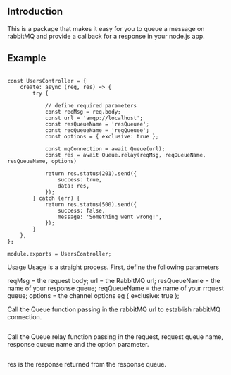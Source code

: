 ## Introduction
This is a package that makes it easy for you to queue a message on rabbitMQ and provide a callback for a response in your node.js app.

## Example
``` const Queue = require('relay-rabbitmq');

const UsersController = {
    create: async (req, res) => {
        try {
           
            // define required parameters
            const reqMsg = req.body;
            const url = 'amqp://localhost';
            const resQueueName = 'resQueuee';
            const reqQueueName = 'reqQueuee';
            const options = { exclusive: true };

            const mqConnection = await Queue(url);
            const res = await Queue.relay(reqMsg, reqQueueName, resQueueName, options)

            return res.status(201).send({
                success: true,
                data: res,
            });
        } catch (err) {
            return res.status(500).send({
                success: false,
                message: 'Something went wrong!',
            });
        }
    },
};

module.exports = UsersController;

```

Usage
Usage is a straight process. First, define the following parameters

reqMsg = the request body;
url = the RabbitMQ url;
resQueueName = the name of your response queue;
reqQueueName = the name of your rrquest queue;
options = the channel options eg { exclusive: true };

Call the Queue function passing in the rabbitMQ url to establish rabbitMQ connection.
``` const mqConnection = await Queue(url);

```

Call the Queue.relay function passing in the request, request queue name, response queue name and the option parameter.
``` const res = await Queue.relay(reqMsg, reqQueueName, resQueueName, options)

```

res is the response returned from the response queue.

